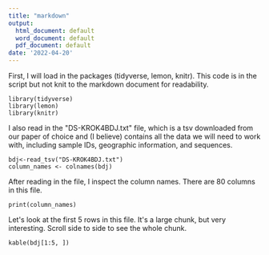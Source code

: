 ```yaml
---
title: "markdown"
output:
  html_document: default
  word_document: default
  pdf_document: default
date: '2022-04-20'
---
```

First, I will load in the packages (tidyverse, lemon, knitr). This code is in the script but not knit to the markdown document for readability. 
```{r,setup, include=FALSE}
library(tidyverse)
library(lemon)
library(knitr)
```

I also read in the "DS-KROK4BDJ.txt" file, which is a tsv downloaded from our paper of choice and (I believe) contains all the data we will need to work with, including sample IDs, geographic information, and sequences. 
```{r,my-chunk, echo=FALSE}
bdj<-read_tsv("DS-KROK4BDJ.txt")
column_names <- colnames(bdj)
```
After reading in the file, I inspect the column names. There are 80 columns in this file. 
```{r}
print(column_names)
```
Let's look at the first 5 rows in this file. It's a large chunk, but very interesting. Scroll side to side to see the whole chunk. 
```{r}
kable(bdj[1:5, ])
```
